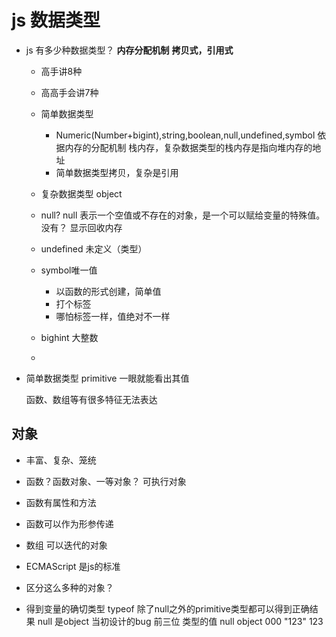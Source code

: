 # js 数据类型

- js 有多少种数据类型？
  **内存分配机制**
  **拷贝式，引用式**
   - 高手讲8种
   - 高高手会讲7种
   - 简单数据类型
     - Numeric(Number+bigint),string,boolean,null,undefined,symbol 
     依据内存的分配机制 栈内存，复杂数据类型的栈内存是指向堆内存的地址
     - 简单数据类型拷贝，复杂是引用
   - 复杂数据类型
     object 



    - null?
    null 表示一个空值或不存在的对象，是一个可以赋给变量的特殊值。
      没有？
      显示回收内存


    - undefined 未定义（类型）
    - symbol唯一值
      - 以函数的形式创建，简单值
      - 打个标签
      - 哪怕标签一样，值绝对不一样
    - bighint 大整数
    -  


- 简单数据类型 primitive
  一眼就能看出其值


  函数、数组等有很多特征无法表达


## 对象
  - 丰富、复杂、笼统
  - 函数？函数对象、一等对象？ 可执行对象
  - 函数有属性和方法
  - 函数可以作为形参传递
- 数组 可以迭代的对象


- ECMAScript 是js的标准


- 区分这么多种的对象？
- 得到变量的确切类型
typeof 除了null之外的primitive类型都可以得到正确结果
 null 是object 当初设计的bug
 前三位 类型的值  null object 000
 "123" 123